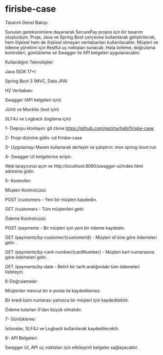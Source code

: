 # firisbe-case

Tasarım Genel Bakışı:

Sunulan gereksinimlere dayanarak SecurePay projesi için bir tasarım oluşturdum. Proje, Java ve Spring Boot çerçevesi kullanılarak geliştirilecek, hem ilişkisel hem de ilişkisel olmayan veritabanları kullanılacaktır. Müşteri ve ödeme yönetimi için Restful uç noktaları sunacak. Hata önleme, doğrulama kontrolleri, günlükleme ve Swagger ile API belgeleri uygulanacaktır.

Kullandığım Teknolojiler:

Java (SDK 17+)

Spring Boot 3 (MVC, Data JPA)

H2 Veritabanı 

Swagger (API belgeleri için)

JUnit ve Mockito (test için)

SLF4J ve Logback (loglama için)

1- Depoyu klonlayın: git clone https://github.com/nezirturhalli/firisbe-case

2- Proje dizinine gidin: cd firisbe-case

3- Uygulamayı Maven kullanarak derleyin ve çalıştırın: mvn spring-boot:run

4- Swagger UI belgelerine erişin:

Web tarayıcınızı açın ve http://localhost:8080/swagger-ui/index.html adresine gidin.

5- Kontroller:

Müşteri Kontrolcüsü:

POST /customers - Yeni bir müşteri kaydedin.

GET /customers - Tüm müşterileri getir.

Ödeme Kontrolcüsü:

POST /payments - Bir müşteri için yeni bir ödeme kaydedin.

GET /payments/by-customer/{customerId} - Müşteri id'sine göre ödemeleri getir .

GET /payments/by-card-number/{cardNumber} - Müşteri kart numarasına göre ödemeleri getir .

GET /payments/by-date - Belirli bir tarih aralığındaki tüm ödemeleri listeleyin.

6-Doğrulamalar:

Müşteriler mevcut bir e-posta ile kaydedilemez.

Bir kredi kartı numarası yalnızca bir müşteri için kaydedilebilir.

Ödeme tutarları 0'dan büyük olmalıdır.

7- Günlükleme:

İstisnalar, SLF4J ve Logback kullanılarak kaydedilecektir.

8- API Belgeleri:

Swagger UI, API uç noktaları için etkileşimli belgeler sağlayacaktır.

